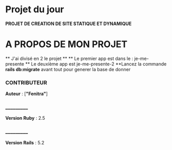 # Projet du jour
**PROJET DE CREATION DE SITE STATIQUE ET DYNAMIQUE**
# A PROPOS DE MON PROJET 
** J'ai divisé en 2 le projet **
** Le premier app est dans le : je-me-presente
** Le deuxième app est je-me-presente-2
**Lancez la commande **rails db:migrate** avant tout pour generer la base de donner
### CONTRIBUTEUR
**Auteur** : [**"Fenitra"**]
### _________
**Version Ruby** : 2.5
### _________
**Version Rails** : 5.2
